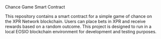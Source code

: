 
Chance Game Smart Contract

This repository contains a smart contract for a simple game of chance on the XPR Network blockchain. Users can place bets in XPR and receive rewards based on a random outcome. This project is designed to run in a local EOSIO blockchain environment for development and testing purposes.
